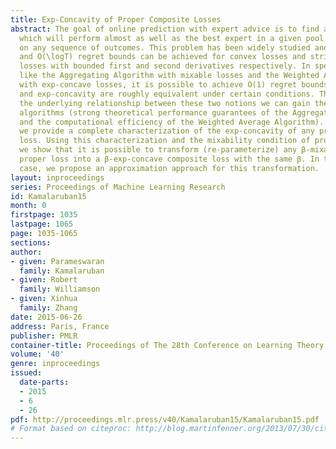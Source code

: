 ```yaml
---
title: Exp-Concavity of Proper Composite Losses
abstract: The goal of online prediction with expert advice is to find a decision strategy
  which will perform almost as well as the best expert in a given pool of experts,
  on any sequence of outcomes. This problem has been widely studied and O(\sqrtT)
  and O(\logT) regret bounds can be achieved for convex losses and strictly convex
  losses with bounded first and second derivatives respectively. In special cases
  like the Aggregating Algorithm with mixable losses and the Weighted Average Algorithm
  with exp-concave losses, it is possible to achieve O(1) regret bounds. But mixability
  and exp-concavity are roughly equivalent under certain conditions. Thus by understanding
  the underlying relationship between these two notions we can gain the best of both
  algorithms (strong theoretical performance guarantees of the Aggregating Algorithm
  and the computational efficiency of the Weighted Average Algorithm). In this paper
  we provide a complete characterization of the exp-concavity of any proper composite
  loss. Using this characterization and the mixability condition of proper losses,
  we show that it is possible to transform (re-parameterize) any β-mixable binary
  proper loss into a β-exp-concave composite loss with the same β. In the multi-class
  case, we propose an approximation approach for this transformation.
layout: inproceedings
series: Proceedings of Machine Learning Research
id: Kamalaruban15
month: 0
firstpage: 1035
lastpage: 1065
page: 1035-1065
sections: 
author:
- given: Parameswaran
  family: Kamalaruban
- given: Robert
  family: Williamson
- given: Xinhua
  family: Zhang
date: 2015-06-26
address: Paris, France
publisher: PMLR
container-title: Proceedings of The 28th Conference on Learning Theory
volume: '40'
genre: inproceedings
issued:
  date-parts:
  - 2015
  - 6
  - 26
pdf: http://proceedings.mlr.press/v40/Kamalaruban15/Kamalaruban15.pdf
# Format based on citeproc: http://blog.martinfenner.org/2013/07/30/citeproc-yaml-for-bibliographies/
---
```

